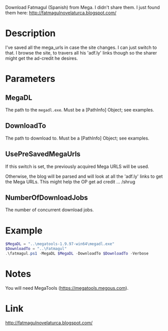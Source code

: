 Download Fatmagul (Spanish) from Mega. I didn't share them. I just found them here: http://fatmagulnovelaturca.blogspot.com/

# Description

I've saved all the mega_urls in case the site changes. I can just switch to that. 
I browse the site, to travers all his 'adf.ly' links though so the sharer might get the ad-credit he desires.

# Parameters

## MegaDL

The path to the `megadl.exe`. Must be a [PathInfo] Object; see examples.

## DownloadTo

The path to download to. Must be a [PathInfo] Object; see examples.

## UsePreSavedMegaUrls

If this switch is set, the previously acquired Mega URLS will be used.

Otherwise, the blog will be parsed and will look at all the 'adf.ly' links to get the Mega URLs. This might help the OP get ad credit ... /shrug

## NumberOfDownloadJobs

The number of concurrent download jobs.

# Example

```powershell
$MegaDL = "..\megatools-1.9.97-win64\megadl.exe"
$DownloadTo = "..\Fatmagul"
.\fatmagul.ps1 -MegaDL $MegaDL -DownloadTo $DownloadTo -Verbose
```

# Notes

You will need MegaTools (https://megatools.megous.com).

# Link

http://fatmagulnovelaturca.blogspot.com/